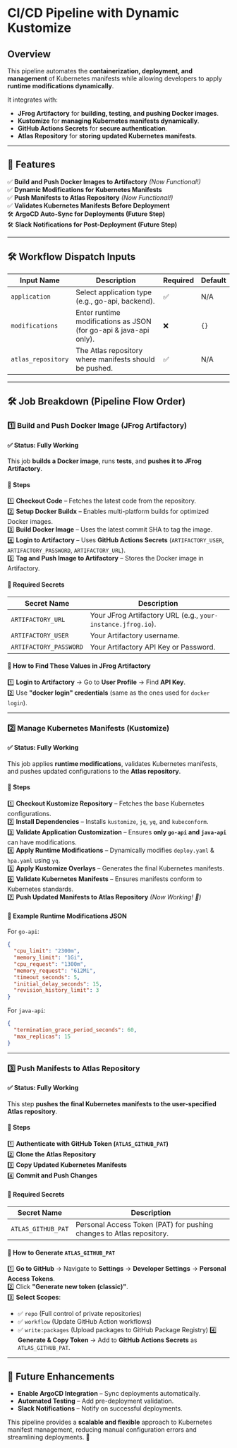 # CI/CD Pipeline with Dynamic Kustomize

## Overview  
This pipeline automates the **containerization, deployment, and management** of Kubernetes manifests while allowing developers to apply **runtime modifications dynamically**.

It integrates with:
- **JFrog Artifactory** for **building, testing, and pushing Docker images**.
- **Kustomize** for **managing Kubernetes manifests dynamically**.
- **GitHub Actions Secrets** for **secure authentication**.
- **Atlas Repository** for **storing updated Kubernetes manifests**.

---

## **🚀 Features**
✅ **Build and Push Docker Images to Artifactory** *(Now Functional!)*  
✅ **Dynamic Modifications for Kubernetes Manifests**  
✅ **Push Manifests to Atlas Repository** *(Now Functional!)*  
✅ **Validates Kubernetes Manifests Before Deployment**  
🛠 **ArgoCD Auto-Sync for Deployments (Future Step)**  
🛠 **Slack Notifications for Post-Deployment (Future Step)**  

---

## **🛠 Workflow Dispatch Inputs**
| Input Name         | Description                                        | Required | Default |
|--------------------|----------------------------------------------------|----------|---------|
| `application`      | Select application type (e.g., go-api, backend).   | ✅        | N/A     |
| `modifications`    | Enter runtime modifications as JSON (for go-api & java-api only). | ❌ | `{}` |
| `atlas_repository` | The Atlas repository where manifests should be pushed. | ✅ | N/A |

---

## **🛠 Job Breakdown (Pipeline Flow Order)**  

### **1️⃣ Build and Push Docker Image (JFrog Artifactory)**
#### ✅ **Status: Fully Working**
This job **builds a Docker image**, runs **tests**, and **pushes it to JFrog Artifactory**.

#### **🔹 Steps**
1️⃣ **Checkout Code** – Fetches the latest code from the repository.  
2️⃣ **Setup Docker Buildx** – Enables multi-platform builds for optimized Docker images.  
3️⃣ **Build Docker Image** – Uses the latest commit SHA to tag the image.  
4️⃣ **Login to Artifactory** – Uses **GitHub Actions Secrets** (`ARTIFACTORY_USER`, `ARTIFACTORY_PASSWORD`, `ARTIFACTORY_URL`).  
5️⃣ **Tag and Push Image to Artifactory** – Stores the Docker image in Artifactory.  

#### **🔹 Required Secrets**
| Secret Name           | Description |
|----------------------|-------------|
| `ARTIFACTORY_URL`   | Your JFrog Artifactory URL (e.g., `your-instance.jfrog.io`). |
| `ARTIFACTORY_USER`  | Your Artifactory username. |
| `ARTIFACTORY_PASSWORD` | Your Artifactory API Key or Password. |

#### **🔹 How to Find These Values in JFrog Artifactory**
1️⃣ **Login to Artifactory** → Go to **User Profile** → Find **API Key**.  
2️⃣ Use **"docker login" credentials** (same as the ones used for `docker login`).  

---

### **2️⃣ Manage Kubernetes Manifests (Kustomize)**
#### ✅ **Status: Fully Working**
This job applies **runtime modifications**, validates Kubernetes manifests, and pushes updated configurations to the **Atlas repository**.

#### **🔹 Steps**
1️⃣ **Checkout Kustomize Repository** – Fetches the base Kubernetes configurations.  
2️⃣ **Install Dependencies** – Installs `kustomize`, `jq`, `yq`, and `kubeconform`.  
3️⃣ **Validate Application Customization** – Ensures **only `go-api` and `java-api`** can have modifications.  
4️⃣ **Apply Runtime Modifications** – Dynamically modifies `deploy.yaml` & `hpa.yaml` using `yq`.  
5️⃣ **Apply Kustomize Overlays** – Generates the final Kubernetes manifests.  
6️⃣ **Validate Kubernetes Manifests** – Ensures manifests conform to Kubernetes standards.  
7️⃣ **Push Updated Manifests to Atlas Repository** *(Now Working! 🎉)*  

#### **🔹 Example Runtime Modifications JSON**
For `go-api`:  
```json
{
  "cpu_limit": "2300m",
  "memory_limit": "1Gi",
  "cpu_request": "1300m",
  "memory_request": "612Mi",
  "timeout_seconds": 5,
  "initial_delay_seconds": 15,
  "revision_history_limit": 3
}
```
For `java-api`:  
```json
{
  "termination_grace_period_seconds": 60,
  "max_replicas": 15
}
```

---

### **3️⃣ Push Manifests to Atlas Repository**
#### ✅ **Status: Fully Working**
This step **pushes the final Kubernetes manifests to the user-specified Atlas repository**.

#### **🔹 Steps**
1️⃣ **Authenticate with GitHub Token (`ATLAS_GITHUB_PAT`)**  
2️⃣ **Clone the Atlas Repository**  
3️⃣ **Copy Updated Kubernetes Manifests**  
4️⃣ **Commit and Push Changes**  

#### **🔹 Required Secrets**
| Secret Name           | Description |
|----------------------|-------------|
| `ATLAS_GITHUB_PAT`   | Personal Access Token (PAT) for pushing changes to Atlas repository. |

#### **🔹 How to Generate `ATLAS_GITHUB_PAT`**
1️⃣ **Go to GitHub** → Navigate to **Settings** → **Developer Settings** → **Personal Access Tokens**.  
2️⃣ Click **"Generate new token (classic)"**.  
3️⃣ **Select Scopes**:
   - ✅ `repo` (Full control of private repositories)
   - ✅ `workflow` (Update GitHub Action workflows)
   - ✅ `write:packages` (Upload packages to GitHub Package Registry)
4️⃣ **Generate & Copy Token** → Add to **GitHub Actions Secrets** as `ATLAS_GITHUB_PAT`.  

---

## **🚀 Future Enhancements**
- **Enable ArgoCD Integration** – Sync deployments automatically.  
- **Automated Testing** – Add pre-deployment validation.  
- **Slack Notifications** – Notify on successful deployments.  

This pipeline provides a **scalable and flexible** approach to Kubernetes manifest management, reducing manual configuration errors and streamlining deployments. 🚀

